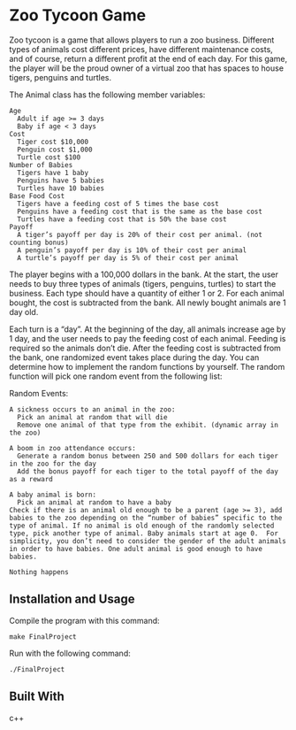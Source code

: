 # Zoo Tycoon Game

Zoo tycoon is a game that allows players to run a zoo business. Different types of animals cost different prices, 
have different maintenance costs, and of course, return a different profit at the end of each day. For this game, 
the player will be the proud owner of a virtual zoo that has spaces to house tigers, penguins and turtles.

The Animal class has the following member variables:
```
Age
  Adult if age >= 3 days
  Baby if age < 3 days
Cost
  Tiger cost $10,000
  Penguin cost $1,000
  Turtle cost $100
Number of Babies
  Tigers have 1 baby
  Penguins have 5 babies
  Turtles have 10 babies
Base Food Cost
  Tigers have a feeding cost of 5 times the base cost
  Penguins have a feeding cost that is the same as the base cost
  Turtles have a feeding cost that is 50% the base cost
Payoff
  A tiger’s payoff per day is 20% of their cost per animal. (not counting bonus)
  A penguin’s payoff per day is 10% of their cost per animal
  A turtle’s payoff per day is 5% of their cost per animal
```

The player begins with a 100,000 dollars in the bank. At the start, the user needs to buy three types of animals (tigers, penguins, turtles) to start the business. Each type should have a quantity of either 1 or 2. For each animal bought, the cost is subtracted from the bank. All newly bought animals are 1 day old.

Each turn is a “day”. At the beginning of the day, all animals increase age by 1 day, and the user needs to pay the feeding cost of each animal. Feeding is required so the animals don’t die. After the feeding cost is subtracted from the bank, one randomized event takes place during the day.  You can determine how to implement the random functions by yourself.  The random function will pick one random event from the following list:

Random Events:
```
A sickness occurs to an animal in the zoo:
  Pick an animal at random that will die
  Remove one animal of that type from the exhibit. (dynamic array in the zoo)

A boom in zoo attendance occurs:
  Generate a random bonus between 250 and 500 dollars for each tiger in the zoo for the day 
  Add the bonus payoff for each tiger to the total payoff of the day as a reward

A baby animal is born:
  Pick an animal at random to have a baby
Check if there is an animal old enough to be a parent (age >= 3), add babies to the zoo depending on the “number of babies” specific to the type of animal. If no animal is old enough of the randomly selected type, pick another type of animal. Baby animals start at age 0.  For simplicity, you don’t need to consider the gender of the adult animals in order to have babies. One adult animal is good enough to have babies.

Nothing happens
```
## Installation and Usage
Compile the program with this command:
```
make FinalProject
```
Run with the following command:
```unix
./FinalProject
```

## Built With
c++

